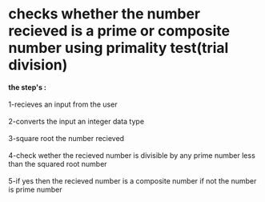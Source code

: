 # checks whether the number recieved is a prime or composite number using primality test(trial division)

<strong> the step's : </strong>  <br>  <br>
1-recieves an input from the user <br>  <br>
2-converts the input an integer data type  <br>  <br>
3-square root the number recieved  <br>  <br>
4-check wether the recieved number is divisible by any prime number less than the squared root number  <br>  <br>
5-if yes then the recieved number is a composite number if not the number is prime number
